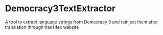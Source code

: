 Democracy3TextExtractor
=======================

A tool to extract language strings from Democracy 3 and reinject them after translation through transifex website
